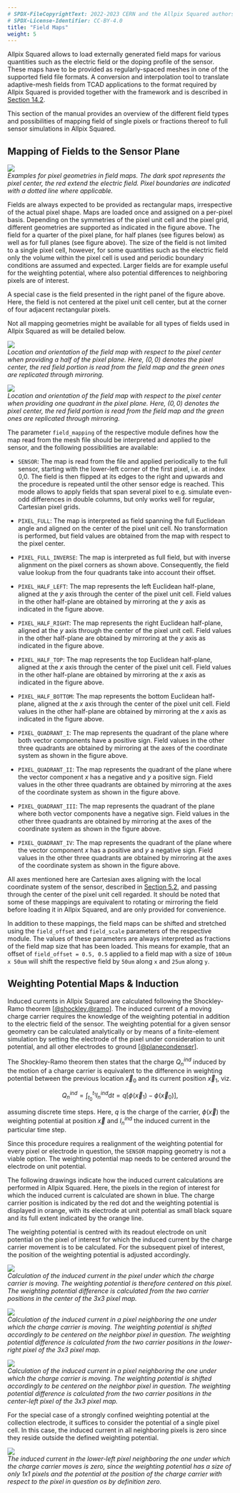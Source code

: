 ```yaml
---
# SPDX-FileCopyrightText: 2022-2023 CERN and the Allpix Squared authors
# SPDX-License-Identifier: CC-BY-4.0
title: "Field Maps"
weight: 5
---
```


Allpix Squared allows to load externally generated field maps for various quantities such as the electric field or the doping
profile of the sensor. These maps have to be provided as regularly-spaced meshes in one of the supported field file formats.
A conversion and interpolation tool to translate adaptive-mesh fields from TCAD applications to the format required by Allpix
Squared is provided together with the framework and is described in [Section 14.2](../14_additional/mesh_converter.md).

This section of the manual provides an overview of the different field types and possibilities of mapping field of single 
pixels or fractions thereof to full sensor simulations in Allpix Squared.

## Mapping of Fields to the Sensor Plane

![](./maps_types.png)\
*Examples for pixel geometries in field maps. The dark spot represents the pixel center, the red extend the electric field.
Pixel boundaries are indicated with a dotted line where applicable.*

Fields are always expected to be provided as rectangular maps, irrespective of the actual pixel shape.
Maps are loaded once and assigned on a per-pixel basis.
Depending on the symmetries of the pixel unit cell and the pixel grid, different geometries are supported as indicated in the
figure above. The field for a quarter of the pixel plane, for half planes (see figures below) as well as for full planes
(see figure above). The size of the field is not limited to a single pixel cell, however, for some quantities such as the
electric field only the volume within the pixel cell is used and periodic boundary conditions are assumed and expected.
Larger fields are for example useful for the weighting potential, where also potential differences to neighboring pixels
are of interest.

A special case is the field presented in the right panel of the figure above. Here, the field is not centered at the pixel
unit cell center, but at the corner of four adjacent rectangular pixels.

Not all mapping geometries might be available for all types of fields used in Allpix Squared as will be detailed below.

![](./maps_half.png)\
*Location and orientation of the field map with respect to the pixel center when providing a half of the pixel plane. Here,
$`(0,0)`$ denotes the pixel center, the red field portion is read from the field map and the green ones are replicated
through mirroring.*

![](./maps_quadrant.png)\
*Location and orientation of the field map with respect to the pixel center when providing one quadrant in the pixel plane.
Here, $`(0,0)`$ denotes the pixel center, the red field portion is read from the field map and the green ones are replicated
through mirroring.*


The parameter `field_mapping` of the respective module defines how the map read from the mesh file should be interpreted and
applied to the sensor, and the following possibilities are available:

- `SENSOR`:
  The map is read from the file and applied periodically to the full sensor, starting with the lower-left corner of the first
  pixel, i.e. at index 0,0. The field is then flipped at its edges to the right and upwards and the procedure is repeated
  until the other sensor edge is reached. This mode allows to apply fields that span several pixel to e.g. simulate even-odd
  differences in double columns, but only works well for regular, Cartesian pixel grids.

- `PIXEL_FULL`:
  The map is interpreted as field spanning the full Euclidean angle and aligned on the center of the pixel unit cell. No
  transformation is performed, but field values are obtained from the map with respect to the pixel center.

- `PIXEL_FULL_INVERSE`:
  The map is interpreted as full field, but with inverse alignment on the pixel corners as shown above. Consequently, the
  field value lookup from the four quadrants take into account their offset.

- `PIXEL_HALF_LEFT`:
  The map represents the left Euclidean half-plane, aligned at the $`y`$ axis through the center of the pixel unit cell.
  Field values in the other half-plane are obtained by mirroring at the $`y`$ axis as indicated in the figure above.

- `PIXEL_HALF_RIGHT`:
  The map represents the right Euclidean half-plane, aligned at the $`y`$ axis through the center of the pixel unit cell.
  Field values in the other half-plane are obtained by mirroring at the $`y`$ axis as indicated in the figure above.

- `PIXEL_HALF_TOP`:
  The map represents the top Euclidean half-plane, aligned at the $`x`$ axis through the center of the pixel unit cell. Field
  values in the other half-plane are obtained by mirroring at the $`x`$ axis as indicated in the figure above.

- `PIXEL_HALF_BOTTOM`:
  The map represents the bottom Euclidean half-plane, aligned at the $`x`$ axis through the center of the pixel unit cell.
  Field values in the other half-plane are obtained by mirroring at the $`x`$ axis as indicated in the figure above.

- `PIXEL_QUADRANT_I`:
  The map represents the quadrant of the plane where both vector components have a positive sign. Field values in the other
  three quadrants are obtained by mirroring at the axes of the coordinate system as shown in the figure above.

- `PIXEL_QUADRANT_II`:
  The map represents the quadrant of the plane where the vector component $`x`$ has a negative and $`y`$ a positive sign.
  Field values in the other three quadrants are obtained by mirroring at the axes of the coordinate system as shown in the
  figure above.

- `PIXEL_QUADRANT_III`:
  The map represents the quadrant of the plane where both vector components have a negative sign. Field values in the other
  three quadrants are obtained by mirroring at the axes of the coordinate system as shown in the figure above.

- `PIXEL_QUADRANT_IV`:
  The map represents the quadrant of the plane where the vector component $`x`$ has a positive and $`y`$ a negative sign.
  Field values in the other three quadrants are obtained by mirroring at the axes of the coordinate system as shown in the
  figure above.


All axes mentioned here are Cartesian axes aligning with the local coordinate system of the sensor, described in
[Section 5.2](../05_geometry_detectors/01_geometry.md#coordinate-systems), and passing through the center of the pixel unit
cell regarded.
It should be noted that some of these mappings are equivalent to rotating or mirroring the field before loading it in
Allpix Squared, and are only provided for convenience.

In addition to these mappings, the field maps can be shifted and stretched using the `field_offset` and `field_scale`
parameters of the respective module. The values of these parameters are always interpreted as fractions of the field map
size that has been loaded. This means for example, that an offset of `field_offset = 0.5, 0.5` applied to a field map with
a size of `100um x 50um` will shift the respective field by `50um` along `x` and `25um` along `y`.

## Weighting Potential Maps & Induction

Induced currents in Allpix Squared are calculated following the Shockley-Ramo theorem \[[@shockley],[@ramo]\]. 
The induced current of a moving charge carrier requires the knowledge of the weighting potential in addition to the electric
field of the sensor. The weighting potential for a given sensor geometry can be calculated analytically or by means of a 
finite-element simulation by setting the electrode of the pixel under consideration to unit potential, and all other 
electrodes to ground \[[@planecondenser]\].

The Shockley-Ramo theorem then states that the charge $`Q_n^{ind}`$ induced by the motion of a charge carrier is equivalent
to the difference in weighting potential between the previous location $`\vec{x}_0`$ and its current position $`\vec{x}_1`$,
viz.

```math
Q_n^{ind}  = \int_{t_0}^{t_1} I_n^{ind} \textrm{d}t = q \left[ \phi (\vec{x}_1) - \phi(\vec{x}_0) \right],
```

assuming discrete time steps.
Here, $`q`$ is the charge of the carrier, $`\phi(\vec{x})`$ the weighting potential at position $`\vec{x}`$ and
$`I_n^{ind}`$ the induced current in the particular time step.

Since this procedure requires a realignment of the weighting potential for every pixel or electrode in question, the 
`SENSOR` mapping geometry is not a viable option. The weighting potential map needs to be centered around the electrode
on unit potential.

The following drawings indicate how the induced current calculations are performed in Allpix Squared. Here, the pixels in
the region of interest for which the induced current is calculated are shown in blue. The charge carrier position is
indicated by the red dot and the weighting potential is displayed in orange, with its electrode at unit potential as small
black square and its full extent indicated by the orange line.

The weighting potential is centred with its readout electrode on unit potential on the pixel of interest for which the
induced current by the charge carrier movement is to be calculated. For the subsequent pixel of interest, the position
of the weighting potential is adjusted accordingly.

![](./induction_1.png)\
*Calculation of the induced current in the pixel under which the charge carrier is moving. The weighting potential is
therefore centered on this pixel. The weighting potential difference is calculated from the two carrier positions in
the center of the 3x3 pixel map.*

![](./induction_2.png)\
*Calculation of the induced current in a pixel neighboring the one under which the charge carrier is moving. The weighting
potential is shifted accordingly to be centered on the neighbor pixel in question. The weighting potential difference is
calculated from the two carrier positions in the lower-right pixel of the 3x3 pixel map.*

![](./induction_3.png)\
*Calculation of the induced current in a pixel neighboring the one under which the charge carrier is moving. The weighting
potential is shifted accordingly to be centered on the neighbor pixel in question. The weighting potential difference is
calculated from the two carrier positions in the center-left pixel of the 3x3 pixel map.*


For the special case of a strongly confined weighting potential at the collection electrode, it suffices to consider the
potential of a single pixel cell. In this case, the induced current in all neighboring pixels is zero since they reside
outside the defined weighting potential.

![](./induction_4.png)\
*The induced current in the lower-left pixel neighboring the one under which the charge carrier moves is zero, since the
weighting potential has a size of only 1x1 pixels and the potential at the position of the charge carrier with respect to
the pixel in question os by definition zero.*

[@shockley]: http://dx.doi.org/10.1063/1.1710367
[@ramo]: http://dx.doi.org/10.1109/JRPROC.1939.228757
[@planecondenser]: http://dx.doi.org/10.1016/j.nima.2014.08.044